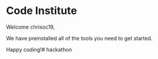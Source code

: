 # Code Institute

Welcome chrisoc19,

We have preinstalled all of the tools you need to get started.

Happy coding!# hackathon
